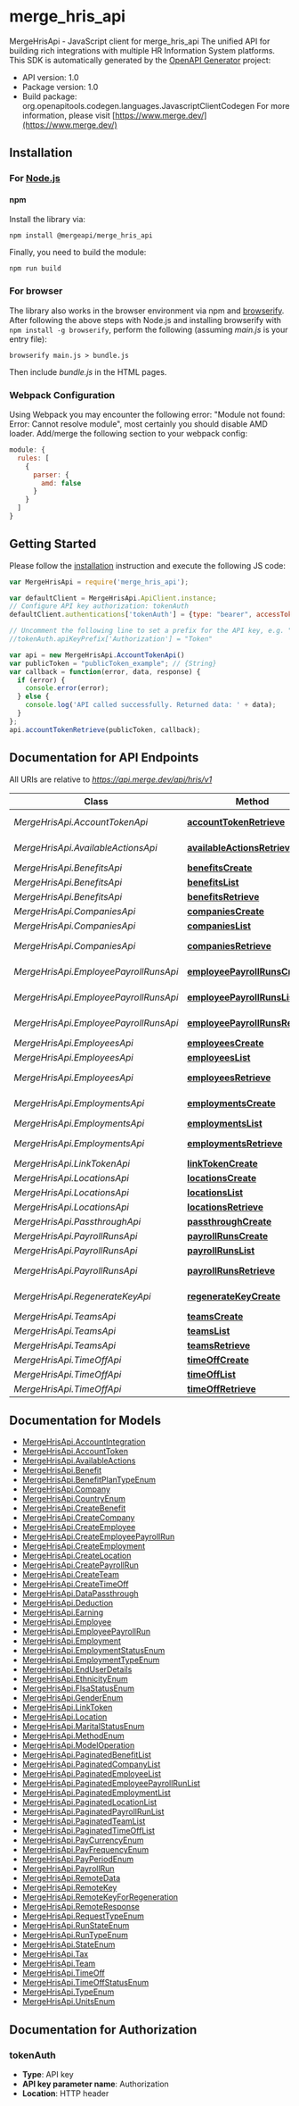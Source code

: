 # merge_hris_api

MergeHrisApi - JavaScript client for merge_hris_api
The unified API for building rich integrations with multiple HR Information System platforms.
This SDK is automatically generated by the [OpenAPI Generator](https://openapi-generator.tech) project:

- API version: 1.0
- Package version: 1.0
- Build package: org.openapitools.codegen.languages.JavascriptClientCodegen
For more information, please visit [https://www.merge.dev/](https://www.merge.dev/)

## Installation

### For [Node.js](https://nodejs.org/)

#### npm

Install the library via:

```shell
npm install @mergeapi/merge_hris_api
```

Finally, you need to build the module:

```shell
npm run build
```

### For browser

The library also works in the browser environment via npm and [browserify](http://browserify.org/). After following
the above steps with Node.js and installing browserify with `npm install -g browserify`,
perform the following (assuming *main.js* is your entry file):

```shell
browserify main.js > bundle.js
```

Then include *bundle.js* in the HTML pages.

### Webpack Configuration

Using Webpack you may encounter the following error: "Module not found: Error:
Cannot resolve module", most certainly you should disable AMD loader. Add/merge
the following section to your webpack config:

```javascript
module: {
  rules: [
    {
      parser: {
        amd: false
      }
    }
  ]
}
```

## Getting Started

Please follow the [installation](#installation) instruction and execute the following JS code:

```javascript
var MergeHrisApi = require('merge_hris_api');

var defaultClient = MergeHrisApi.ApiClient.instance;
// Configure API key authorization: tokenAuth
defaultClient.authentications['tokenAuth'] = {type: "bearer", accessToken: "YOUR_API_KEY"}

// Uncomment the following line to set a prefix for the API key, e.g. "Token" (defaults to null)
//tokenAuth.apiKeyPrefix['Authorization'] = "Token"

var api = new MergeHrisApi.AccountTokenApi()
var publicToken = "publicToken_example"; // {String} 
var callback = function(error, data, response) {
  if (error) {
    console.error(error);
  } else {
    console.log('API called successfully. Returned data: ' + data);
  }
};
api.accountTokenRetrieve(publicToken, callback);

```

## Documentation for API Endpoints

All URIs are relative to *https://api.merge.dev/api/hris/v1*

Class | Method | HTTP request | Description
------------ | ------------- | ------------- | -------------
*MergeHrisApi.AccountTokenApi* | [**accountTokenRetrieve**](docs/AccountTokenApi.md#accountTokenRetrieve) | **GET** /account-token/{public_token} | 
*MergeHrisApi.AvailableActionsApi* | [**availableActionsRetrieve**](docs/AvailableActionsApi.md#availableActionsRetrieve) | **GET** /available-actions | 
*MergeHrisApi.BenefitsApi* | [**benefitsCreate**](docs/BenefitsApi.md#benefitsCreate) | **POST** /benefits | 
*MergeHrisApi.BenefitsApi* | [**benefitsList**](docs/BenefitsApi.md#benefitsList) | **GET** /benefits | 
*MergeHrisApi.BenefitsApi* | [**benefitsRetrieve**](docs/BenefitsApi.md#benefitsRetrieve) | **GET** /benefits/{id} | 
*MergeHrisApi.CompaniesApi* | [**companiesCreate**](docs/CompaniesApi.md#companiesCreate) | **POST** /companies | 
*MergeHrisApi.CompaniesApi* | [**companiesList**](docs/CompaniesApi.md#companiesList) | **GET** /companies | 
*MergeHrisApi.CompaniesApi* | [**companiesRetrieve**](docs/CompaniesApi.md#companiesRetrieve) | **GET** /companies/{id} | 
*MergeHrisApi.EmployeePayrollRunsApi* | [**employeePayrollRunsCreate**](docs/EmployeePayrollRunsApi.md#employeePayrollRunsCreate) | **POST** /employee-payroll-runs | 
*MergeHrisApi.EmployeePayrollRunsApi* | [**employeePayrollRunsList**](docs/EmployeePayrollRunsApi.md#employeePayrollRunsList) | **GET** /employee-payroll-runs | 
*MergeHrisApi.EmployeePayrollRunsApi* | [**employeePayrollRunsRetrieve**](docs/EmployeePayrollRunsApi.md#employeePayrollRunsRetrieve) | **GET** /employee-payroll-runs/{id} | 
*MergeHrisApi.EmployeesApi* | [**employeesCreate**](docs/EmployeesApi.md#employeesCreate) | **POST** /employees | 
*MergeHrisApi.EmployeesApi* | [**employeesList**](docs/EmployeesApi.md#employeesList) | **GET** /employees | 
*MergeHrisApi.EmployeesApi* | [**employeesRetrieve**](docs/EmployeesApi.md#employeesRetrieve) | **GET** /employees/{id} | 
*MergeHrisApi.EmploymentsApi* | [**employmentsCreate**](docs/EmploymentsApi.md#employmentsCreate) | **POST** /employments | 
*MergeHrisApi.EmploymentsApi* | [**employmentsList**](docs/EmploymentsApi.md#employmentsList) | **GET** /employments | 
*MergeHrisApi.EmploymentsApi* | [**employmentsRetrieve**](docs/EmploymentsApi.md#employmentsRetrieve) | **GET** /employments/{id} | 
*MergeHrisApi.LinkTokenApi* | [**linkTokenCreate**](docs/LinkTokenApi.md#linkTokenCreate) | **POST** /link-token | 
*MergeHrisApi.LocationsApi* | [**locationsCreate**](docs/LocationsApi.md#locationsCreate) | **POST** /locations | 
*MergeHrisApi.LocationsApi* | [**locationsList**](docs/LocationsApi.md#locationsList) | **GET** /locations | 
*MergeHrisApi.LocationsApi* | [**locationsRetrieve**](docs/LocationsApi.md#locationsRetrieve) | **GET** /locations/{id} | 
*MergeHrisApi.PassthroughApi* | [**passthroughCreate**](docs/PassthroughApi.md#passthroughCreate) | **POST** /passthrough | 
*MergeHrisApi.PayrollRunsApi* | [**payrollRunsCreate**](docs/PayrollRunsApi.md#payrollRunsCreate) | **POST** /payroll-runs | 
*MergeHrisApi.PayrollRunsApi* | [**payrollRunsList**](docs/PayrollRunsApi.md#payrollRunsList) | **GET** /payroll-runs | 
*MergeHrisApi.PayrollRunsApi* | [**payrollRunsRetrieve**](docs/PayrollRunsApi.md#payrollRunsRetrieve) | **GET** /payroll-runs/{id} | 
*MergeHrisApi.RegenerateKeyApi* | [**regenerateKeyCreate**](docs/RegenerateKeyApi.md#regenerateKeyCreate) | **POST** /regenerate-key | 
*MergeHrisApi.TeamsApi* | [**teamsCreate**](docs/TeamsApi.md#teamsCreate) | **POST** /teams | 
*MergeHrisApi.TeamsApi* | [**teamsList**](docs/TeamsApi.md#teamsList) | **GET** /teams | 
*MergeHrisApi.TeamsApi* | [**teamsRetrieve**](docs/TeamsApi.md#teamsRetrieve) | **GET** /teams/{id} | 
*MergeHrisApi.TimeOffApi* | [**timeOffCreate**](docs/TimeOffApi.md#timeOffCreate) | **POST** /time-off | 
*MergeHrisApi.TimeOffApi* | [**timeOffList**](docs/TimeOffApi.md#timeOffList) | **GET** /time-off | 
*MergeHrisApi.TimeOffApi* | [**timeOffRetrieve**](docs/TimeOffApi.md#timeOffRetrieve) | **GET** /time-off/{id} | 


## Documentation for Models

 - [MergeHrisApi.AccountIntegration](docs/AccountIntegration.md)
 - [MergeHrisApi.AccountToken](docs/AccountToken.md)
 - [MergeHrisApi.AvailableActions](docs/AvailableActions.md)
 - [MergeHrisApi.Benefit](docs/Benefit.md)
 - [MergeHrisApi.BenefitPlanTypeEnum](docs/BenefitPlanTypeEnum.md)
 - [MergeHrisApi.Company](docs/Company.md)
 - [MergeHrisApi.CountryEnum](docs/CountryEnum.md)
 - [MergeHrisApi.CreateBenefit](docs/CreateBenefit.md)
 - [MergeHrisApi.CreateCompany](docs/CreateCompany.md)
 - [MergeHrisApi.CreateEmployee](docs/CreateEmployee.md)
 - [MergeHrisApi.CreateEmployeePayrollRun](docs/CreateEmployeePayrollRun.md)
 - [MergeHrisApi.CreateEmployment](docs/CreateEmployment.md)
 - [MergeHrisApi.CreateLocation](docs/CreateLocation.md)
 - [MergeHrisApi.CreatePayrollRun](docs/CreatePayrollRun.md)
 - [MergeHrisApi.CreateTeam](docs/CreateTeam.md)
 - [MergeHrisApi.CreateTimeOff](docs/CreateTimeOff.md)
 - [MergeHrisApi.DataPassthrough](docs/DataPassthrough.md)
 - [MergeHrisApi.Deduction](docs/Deduction.md)
 - [MergeHrisApi.Earning](docs/Earning.md)
 - [MergeHrisApi.Employee](docs/Employee.md)
 - [MergeHrisApi.EmployeePayrollRun](docs/EmployeePayrollRun.md)
 - [MergeHrisApi.Employment](docs/Employment.md)
 - [MergeHrisApi.EmploymentStatusEnum](docs/EmploymentStatusEnum.md)
 - [MergeHrisApi.EmploymentTypeEnum](docs/EmploymentTypeEnum.md)
 - [MergeHrisApi.EndUserDetails](docs/EndUserDetails.md)
 - [MergeHrisApi.EthnicityEnum](docs/EthnicityEnum.md)
 - [MergeHrisApi.FlsaStatusEnum](docs/FlsaStatusEnum.md)
 - [MergeHrisApi.GenderEnum](docs/GenderEnum.md)
 - [MergeHrisApi.LinkToken](docs/LinkToken.md)
 - [MergeHrisApi.Location](docs/Location.md)
 - [MergeHrisApi.MaritalStatusEnum](docs/MaritalStatusEnum.md)
 - [MergeHrisApi.MethodEnum](docs/MethodEnum.md)
 - [MergeHrisApi.ModelOperation](docs/ModelOperation.md)
 - [MergeHrisApi.PaginatedBenefitList](docs/PaginatedBenefitList.md)
 - [MergeHrisApi.PaginatedCompanyList](docs/PaginatedCompanyList.md)
 - [MergeHrisApi.PaginatedEmployeeList](docs/PaginatedEmployeeList.md)
 - [MergeHrisApi.PaginatedEmployeePayrollRunList](docs/PaginatedEmployeePayrollRunList.md)
 - [MergeHrisApi.PaginatedEmploymentList](docs/PaginatedEmploymentList.md)
 - [MergeHrisApi.PaginatedLocationList](docs/PaginatedLocationList.md)
 - [MergeHrisApi.PaginatedPayrollRunList](docs/PaginatedPayrollRunList.md)
 - [MergeHrisApi.PaginatedTeamList](docs/PaginatedTeamList.md)
 - [MergeHrisApi.PaginatedTimeOffList](docs/PaginatedTimeOffList.md)
 - [MergeHrisApi.PayCurrencyEnum](docs/PayCurrencyEnum.md)
 - [MergeHrisApi.PayFrequencyEnum](docs/PayFrequencyEnum.md)
 - [MergeHrisApi.PayPeriodEnum](docs/PayPeriodEnum.md)
 - [MergeHrisApi.PayrollRun](docs/PayrollRun.md)
 - [MergeHrisApi.RemoteData](docs/RemoteData.md)
 - [MergeHrisApi.RemoteKey](docs/RemoteKey.md)
 - [MergeHrisApi.RemoteKeyForRegeneration](docs/RemoteKeyForRegeneration.md)
 - [MergeHrisApi.RemoteResponse](docs/RemoteResponse.md)
 - [MergeHrisApi.RequestTypeEnum](docs/RequestTypeEnum.md)
 - [MergeHrisApi.RunStateEnum](docs/RunStateEnum.md)
 - [MergeHrisApi.RunTypeEnum](docs/RunTypeEnum.md)
 - [MergeHrisApi.StateEnum](docs/StateEnum.md)
 - [MergeHrisApi.Tax](docs/Tax.md)
 - [MergeHrisApi.Team](docs/Team.md)
 - [MergeHrisApi.TimeOff](docs/TimeOff.md)
 - [MergeHrisApi.TimeOffStatusEnum](docs/TimeOffStatusEnum.md)
 - [MergeHrisApi.TypeEnum](docs/TypeEnum.md)
 - [MergeHrisApi.UnitsEnum](docs/UnitsEnum.md)


## Documentation for Authorization



### tokenAuth


- **Type**: API key
- **API key parameter name**: Authorization
- **Location**: HTTP header

